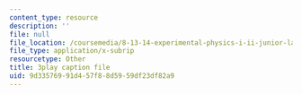 ```yaml
---
content_type: resource
description: ''
file: null
file_location: /coursemedia/8-13-14-experimental-physics-i-ii-junior-lab-fall-2016-spring-2017/9d33576991d457f88d5959df23df82a9_kHPWYeJ1ISI.vtt
file_type: application/x-subrip
resourcetype: Other
title: 3play caption file
uid: 9d335769-91d4-57f8-8d59-59df23df82a9
---
```

